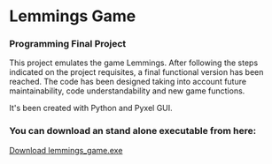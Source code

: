 <h1>Lemmings Game</h1>
<h3> Programming Final Project </h3>

<p>This project emulates the game Lemmings. After following the steps indicated on the project requisites, a final functional version has been reached. The code has been designed taking into account future maintainability, code understandability and new game functions.</p>

<p>It's been created with Python and Pyxel GUI.</p>

<h3> You can download an stand alone executable from here: </h3>
<a href="https://drive.google.com/file/d/1GitKwX6LNHPZtaMIMgmgcDcreLiVsMs1/view?usp=sharing">Download lemmings_game.exe</a>
